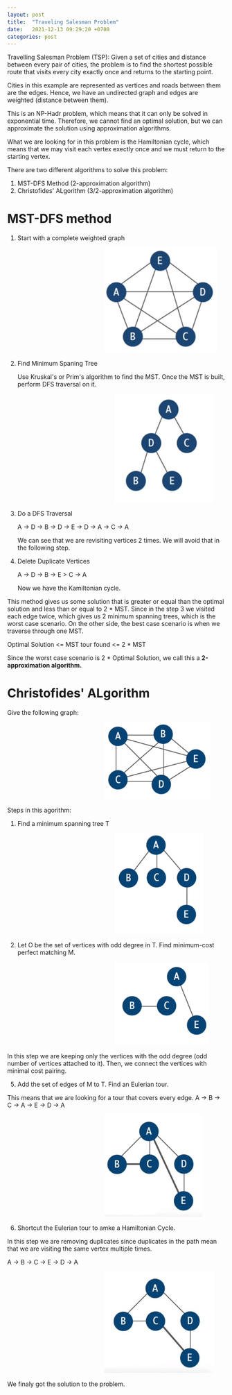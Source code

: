 ```yaml
---
layout: post
title:  "Traveling Salesman Problem"
date:   2021-12-13 09:29:20 +0700
categories: post
---
```


Travelling Salesman Problem (TSP): Given a set of cities and distance between every pair of cities, the problem is to find the shortest possible route that visits every city exactly once and returns to the starting point.

Cities in this example are represented as vertices and roads between them are the edges. Hence, we have an undirected graph
and edges are weighted (distance between them).

This is an NP-Hadr problem, which means that it can only be solved in exponential time. Therefore, we cannot find an optimal solution,
but we can approximate the solution using approximation algorithms.

What we are looking for in this problem is the Hamiltonian cycle, which means that we may visit each vertex exectly once and 
we must return to the starting vertex.

There are two different algorithms to solve this problem:

1. MST-DFS Method (2-approximation algorithm)
2. Christofides' ALgorithm (3/2-approximation algorithm)


# MST-DFS method

1. Start with a complete weighted graph

&nbsp;&nbsp;&nbsp;&nbsp;&nbsp;&nbsp;&nbsp;&nbsp;&nbsp;&nbsp;&nbsp;&nbsp;&nbsp;&nbsp;&nbsp;&nbsp;&nbsp;&nbsp; 
&nbsp;&nbsp;&nbsp;&nbsp;&nbsp;&nbsp;&nbsp;&nbsp;&nbsp;&nbsp;&nbsp;&nbsp;&nbsp;&nbsp;&nbsp;&nbsp;&nbsp;&nbsp; 
&nbsp;&nbsp;&nbsp;&nbsp;&nbsp;&nbsp;&nbsp;&nbsp;&nbsp;&nbsp;&nbsp;&nbsp;&nbsp;&nbsp;&nbsp;&nbsp;&nbsp;&nbsp; 
![complete graph](../../assets/posts_images/TSP_0.png)

2. Find Minimum Spaning Tree
    
    Use Kruskal's or Prim's algorithm to find the MST. Once the MST is built, perform DFS traversal on it.
    
    &nbsp;&nbsp;&nbsp;&nbsp;&nbsp;&nbsp;&nbsp;&nbsp;&nbsp;&nbsp;&nbsp;&nbsp;&nbsp;&nbsp;&nbsp;&nbsp;&nbsp;&nbsp; 
&nbsp;&nbsp;&nbsp;&nbsp;&nbsp;&nbsp;&nbsp;&nbsp;&nbsp;&nbsp;&nbsp;&nbsp;&nbsp;&nbsp;&nbsp;&nbsp;&nbsp;&nbsp; 
&nbsp;&nbsp;&nbsp;&nbsp;&nbsp;&nbsp;&nbsp;&nbsp;&nbsp;&nbsp;&nbsp;&nbsp;&nbsp;&nbsp;&nbsp;&nbsp;&nbsp;&nbsp; 
![complete graph](../../assets/posts_images/TSP_1.png)
    
3. Do a DFS Traversal
    
    A -> D -> B -> D -> E -> D -> A -> C -> A
    
    We can see that we are revisiting vertices 2 times. We will avoid that in the following step.
    
4. Delete Duplicate Vertices

    A -> D -> B -> E > C -> A
    
    Now we have the Kamiltonian cycle.
    
This method gives us some solution that is greater or equal than the optimal solution and less than or equal to 2 * MST. 
Since in the step 3 we visited each edge twice, which gives us 2 minimum spanning trees, which is the worst case scenario.
On the other side, the best case scenario is when we traverse through one MST.

Optimal Solution <= MST tour found <= 2 * MST

Since the worst case scenario is 2 * Optimal Solution, we call this a **2-approximation algorithm.**

# Christofides' ALgorithm


Give the following graph:

&nbsp;&nbsp;&nbsp;&nbsp;&nbsp;&nbsp;&nbsp;&nbsp;&nbsp;&nbsp;&nbsp;&nbsp;&nbsp;&nbsp;&nbsp;&nbsp;&nbsp;&nbsp; 
&nbsp;&nbsp;&nbsp;&nbsp;&nbsp;&nbsp;&nbsp;&nbsp;&nbsp;&nbsp;&nbsp;&nbsp;&nbsp;&nbsp;&nbsp;&nbsp;&nbsp;&nbsp; 
&nbsp;&nbsp;&nbsp;&nbsp;&nbsp;&nbsp;&nbsp;&nbsp;&nbsp;&nbsp;&nbsp;&nbsp;&nbsp;&nbsp;&nbsp;&nbsp;&nbsp;&nbsp; 
![complete graph](../../assets/posts_images/TSP_2.png)

Steps in this agorithm:

1. Find a minimum spanning tree T

    &nbsp;&nbsp;&nbsp;&nbsp;&nbsp;&nbsp;&nbsp;&nbsp;&nbsp;&nbsp;&nbsp;&nbsp;&nbsp;&nbsp;&nbsp;&nbsp;&nbsp;&nbsp; 
&nbsp;&nbsp;&nbsp;&nbsp;&nbsp;&nbsp;&nbsp;&nbsp;&nbsp;&nbsp;&nbsp;&nbsp;&nbsp;&nbsp;&nbsp;&nbsp;&nbsp;&nbsp; 
&nbsp;&nbsp;&nbsp;&nbsp;&nbsp;&nbsp;&nbsp;&nbsp;&nbsp;&nbsp;&nbsp;&nbsp;&nbsp;&nbsp;&nbsp;&nbsp;&nbsp;&nbsp; 
![complete graph](../../assets/posts_images/TSP_3.png)

3. Let O be the set of vertices with odd degree in T. Find minimum-cost perfect matching M.

    &nbsp;&nbsp;&nbsp;&nbsp;&nbsp;&nbsp;&nbsp;&nbsp;&nbsp;&nbsp;&nbsp;&nbsp;&nbsp;&nbsp;&nbsp;&nbsp;&nbsp;&nbsp; 
&nbsp;&nbsp;&nbsp;&nbsp;&nbsp;&nbsp;&nbsp;&nbsp;&nbsp;&nbsp;&nbsp;&nbsp;&nbsp;&nbsp;&nbsp;&nbsp;&nbsp;&nbsp; 
&nbsp;&nbsp;&nbsp;&nbsp;&nbsp;&nbsp;&nbsp;&nbsp;&nbsp;&nbsp;&nbsp;&nbsp;&nbsp;&nbsp;&nbsp;&nbsp;&nbsp;&nbsp; 
![complete graph](../../assets/posts_images/TSP_4.png)

In this step we are keeping only the vertices with the odd degree (odd number of vertices attached to it). Then, we connect the 
vertices with minimal cost pairing.


5. Add the set of edges of M to T. Find an Eulerian tour.

  This means that we are looking for a tour that covers every edge. A -> B -> C -> A -> E -> D -> A
  
&nbsp;&nbsp;&nbsp;&nbsp;&nbsp;&nbsp;&nbsp;&nbsp;&nbsp;&nbsp;&nbsp;&nbsp;&nbsp;&nbsp;&nbsp;&nbsp;&nbsp;&nbsp; 
&nbsp;&nbsp;&nbsp;&nbsp;&nbsp;&nbsp;&nbsp;&nbsp;&nbsp;&nbsp;&nbsp;&nbsp;&nbsp;&nbsp;&nbsp;&nbsp;&nbsp;&nbsp; 
&nbsp;&nbsp;&nbsp;&nbsp;&nbsp;&nbsp;&nbsp;&nbsp;&nbsp;&nbsp;&nbsp;&nbsp;&nbsp;&nbsp;&nbsp;&nbsp;&nbsp;&nbsp; 
![complete graph](../../assets/posts_images/TSP_5.jpg)

6. Shortcut the Eulerian tour to amke a Hamiltonian Cycle.

  In this step we are removing duplicates since duplicates in the path mean that we are visiting the same vertex multiple times.
  
   A -> B -> C -> E -> D -> A
   
&nbsp;&nbsp;&nbsp;&nbsp;&nbsp;&nbsp;&nbsp;&nbsp;&nbsp;&nbsp;&nbsp;&nbsp;&nbsp;&nbsp;&nbsp;&nbsp;&nbsp;&nbsp; 
&nbsp;&nbsp;&nbsp;&nbsp;&nbsp;&nbsp;&nbsp;&nbsp;&nbsp;&nbsp;&nbsp;&nbsp;&nbsp;&nbsp;&nbsp;&nbsp;&nbsp;&nbsp; 
&nbsp;&nbsp;&nbsp;&nbsp;&nbsp;&nbsp;&nbsp;&nbsp;&nbsp;&nbsp;&nbsp;&nbsp;&nbsp;&nbsp;&nbsp;&nbsp;&nbsp;&nbsp; 
![complete graph](../../assets/posts_images/TSP_6.jpg)


We finaly got the solution to the problem.


